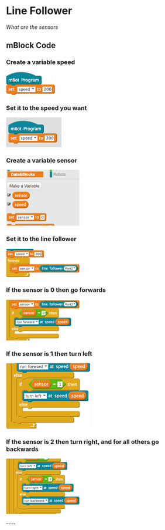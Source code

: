 # Line Follower

*What are the sensors*

## mBlock Code

### Create a variable speed
![](mbot/line_follower/images/speed_variable.png)


### Set it to the speed you want
![](mbot/line_follower/images/set_speed.png)


### Create a variable sensor
![](mbot/line_follower/images/sensor_variable.png)


### Set it to the line follower
![](mbot/line_follower/images/read_line_follower.png)


### If the sensor is 0 then go forwards
![](mbot/line_follower/images/line_follower_0.png)


### If the sensor is 1 then turn left
![](mbot/line_follower/images/line_follower_1.png)


### If the sensor is 2 then turn right, and for all others go backwards
![](mbot/line_follower/images/line_follower_2.png)


<div style="page-break-after: always;"></div>
----
